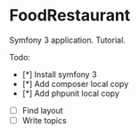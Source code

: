 # FoodRestaurant
Symfony 3 application. Tutorial.

Todo:

- [*] Install symfony 3
- [*] Add composer local copy
- [*] Add phpunit local copy
- [ ] Find layout
- [ ] Write topics
